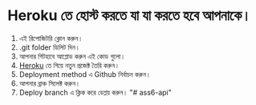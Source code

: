 # Heroku তে হোস্ট করতে যা যা করতে হবে আপনাকে। 

1. এই রিপোজিটরি ক্লোন করুন।
2. .git folder ডিলিট দিন। 
3. আপনার গিটহাবে আপ্লোড করুন এই কোড গুলো। 
4. [Heroku](https://dashboard.heroku.com/) তে গিয়ে নতুন প্রজেক্ট তৈরি করুন।
5. Deployment method এ Github নির্বাচন করুন।
6. আপনার ব্রাঞ্চ সিলেক্ট করুন।
7. Deploy branch এ ক্লিক করে ডেপ্লয় করুন। 
"# ass6-api" 
